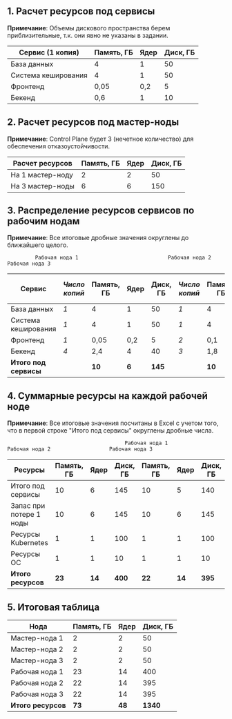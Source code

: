 ## 1. Расчет ресурсов под сервисы													

**Примечание**: Объемы дискового пространства берем приблизительные, т.к. они явно не указаны в задании.

| Сервис (1 копия)	| Память, ГБ |	Ядер	| Диск, ГБ	|		
|--------------------|------------|----------|-------------|
|База данных	|4	|1	|50	|									
|Система кеширования|	4	|1|	50	|									
|Фронтенд	|0,05|	0,2|	5|										
|Бекенд	|0,6|1	|10	|									
													
## 2. Расчет ресурсов под мастер-ноды													
	
**Примечание**: Control Plane будет 3 (нечетное количество) для обеспечения отказоустойчивости.													
													
|Расчет ресурсов|	Память, ГБ|	Ядер	|Диск, ГБ		|		
|---------------|----|-----|-----|
|На 1 мастер-ноду	|2	|2	|50	|									
|На 3 мастер-ноды	|6	|6|	150		|								
													
## 3. Распределение ресурсов сервисов по рабочим нодам	

**Примечание**: Все итоговые дробные значения округлены до ближайшего целого.		

             Рабочая нода 1                             Рабочая нода 2                            Рабочая нода 3                               
| Сервис    |	*Число копий* |	Память, ГБ	|Ядер	|Диск, ГБ	|*Число копий*|	Память, ГБ	|Ядер	|Диск, ГБ	|*Число копий*	|Память, ГБ|	Ядер	|Диск, ГБ	| *Итого копий сервисов*
|-----------|-------------|-------------|-----|---------|-----------|-------------|-----|---------|-------------|----------|--------|---------|---------|
|База данных|	*1*|	4|	1|	50	|*1*|	4	|1	|50|	*1*|	4	|1|	50	|*3*
|Система кеширования|	*1*	|4	|1	|50	|*1*	|4|	1|	50|	*1*	|4	|1|	50|	*3*
|Фронтенд	|*1*|	0,05|	0,2	|5|	*2*|	0,1	|0,4|	10|*2*	|0,1|	0,4	|10	|*5*
|Бекенд	|*4*|	2,4|	4	|40|	*3*	|1,8|	3	|30	|*3*	|1,8|	3|	30|	*10*
|**Итого под сервисы**	|	|**10**|	**6**	|**145**||		**10**	|**5**|	**140**	||	**10**	|**5**|	**140**
													
## 4. Суммарные ресурсы на каждой  рабочей ноде													

**Примечание**: Все итоговые значения посчитаны в Excel с учетом того, что в первой строке "Итого под сервисы" округлены дробные числа.

                                          Рабочая нода 1                Рабочая нода 2                   Рабочая нода 3             			


Ресурсы | Память, ГБ|	Ядер	|Диск, ГБ	|	Память, ГБ|	Ядер	|Диск, ГБ	|	Память, ГБ	|Ядер|	Диск, ГБ	
---------|----------|-------|---------|-----------|-------|---------|-------------|----|-----------
Итого под сервисы |		10|	6	|145|		10|	5	|140|		10|	5	|140	|
Запас при потере 1 ноды	|	10	|6	|145|		10|	6	|145	|	10|	6	|145	|
Ресурсы Kubernetes	|	1|	1|	100	|	1	|1|	100	|	1	|1|	100	|
Ресурсы ОС	|	1	|1	|10|		1|	1|10	|	1|	1|	10	|
**Итого ресурсов**	|	**23**|	**14**	|**400**	|	**22**	|**14**	|**395**	|	**22** |	**14**	|**395**|	
													
													
## 5. Итоговая таблица													
													
|Нода|	Память, ГБ|	Ядер	|Диск, ГБ		|
|----|----|----|----|
Мастер-нода 1|	2	|2|	50										
Мастер-нода 2 |	2|	2	|50										
Мастер-нода 3|	2	|2|	50										
Рабочая нода 1	|23|	14|	400										
Рабочая нода 2	|22|	14|395										
Рабочая нода 3	|22	|14|	395										
**Итого ресурсов**	|**73**	|**48**	|**1340**										
